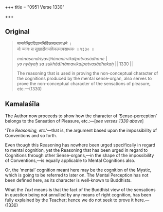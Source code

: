 +++
title = "0951 Verse 1330"

+++
## Original 
>
> मानसेन्द्रियविज्ञाननिर्विकल्पत्वसाधने ।  
> यो न्यायः स सुखादीनामविकल्पत्वसाधकः ॥ १३३० ॥ 
>
> *mānasendriyavijñānanirvikalpatvasādhane* \|  
> *yo nyāyaḥ sa sukhādīnāmavikalpatvasādhakaḥ* \|\| 1330 \|\| 
>
> The reasoning that is used in proving the non-conceptual character of the cognitions produced by the mental sense-organ, also serves to prove the non-conceptual character of the sensations of pleasure, etc.—(1330)



## Kamalaśīla

The Author now proceeds to show how the character of ‘Sense-perception’ belongs to the Sensation of Pleasure, etc.:—[*see verses 1330 above*]

‘*The Reasoning, etc*.’—that is, the argument based upon the impossibility of Conventions and so forth.

Even though this Reasoning has nowhere been urged specifically in regard to mental cognition, yet the Reasoning that has been urged in regard to Cognitions through other Sense-organs,—in the shape of the impossibility of Conventions,—is equally applicable to Mental Cognitions also.

Or, the ‘mental’ cognition meant here may be the cognition of the Mystic, which is going to be referred to later on. The Mental Perception has not been defined here, as its character is well-known to Buddhists.

What the *Text* means is that the fact of the Buddhist view of the sensations in question being not annulled by any means of right cognition, has been fully explained by the Teacher; hence we do not seek to prove it here.—(1330)


